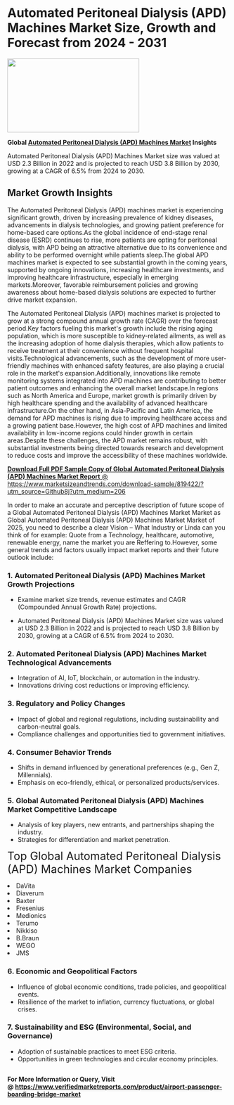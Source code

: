 <H1>Automated Peritoneal Dialysis (APD) Machines Market Size, Growth and Forecast from 2024 - 2031</H1><img class="aligncenter size-medium wp-image-584254" src="https://thirdeyenews.in/wp-content/uploads/2024/09/Global-Market-Research-300x168.jpeg" alt="" width="300" height="168" /><p><strong>Global&nbsp;<a href="https://www.marketsizeandtrends.com/download-sample/819422/?utm_source=Github8j?utm_medium=206">Automated Peritoneal Dialysis (APD) Machines Market</a> Insights</strong></p><p>Automated Peritoneal Dialysis (APD) Machines Market size was valued at USD 2.3 Billion in 2022 and is projected to reach USD 3.8 Billion by 2030, growing at a CAGR of 6.5% from 2024 to 2030.</p><p><h2>Market Growth Insights</h2> <p>The Automated Peritoneal Dialysis (APD) machines market is experiencing significant growth, driven by increasing prevalence of kidney diseases, advancements in dialysis technologies, and growing patient preference for home-based care options.As the global incidence of end-stage renal disease (ESRD) continues to rise, more patients are opting for peritoneal dialysis, with APD being an attractive alternative due to its convenience and ability to be performed overnight while patients sleep.The global APD machines market is expected to see substantial growth in the coming years, supported by ongoing innovations, increasing healthcare investments, and improving healthcare infrastructure, especially in emerging markets.Moreover, favorable reimbursement policies and growing awareness about home-based dialysis solutions are expected to further drive market expansion.</p> <p><a href="#"></a></p> <p>The Automated Peritoneal Dialysis (APD) machines market is projected to grow at a strong compound annual growth rate (CAGR) over the forecast period.Key factors fueling this market's growth include the rising aging population, which is more susceptible to kidney-related ailments, as well as the increasing adoption of home dialysis therapies, which allow patients to receive treatment at their convenience without frequent hospital visits.Technological advancements, such as the development of more user-friendly machines with enhanced safety features, are also playing a crucial role in the market's expansion.Additionally, innovations like remote monitoring systems integrated into APD machines are contributing to better patient outcomes and enhancing the overall market landscape.In regions such as North America and Europe, market growth is primarily driven by high healthcare spending and the availability of advanced healthcare infrastructure.On the other hand, in Asia-Pacific and Latin America, the demand for APD machines is rising due to improving healthcare access and a growing patient base.However, the high cost of APD machines and limited availability in low-income regions could hinder growth in certain areas.Despite these challenges, the APD market remains robust, with substantial investments being directed towards research and development to reduce costs and improve the accessibility of these machines worldwide.</p> <p><a href="#"></p><p><span class=""><strong>Download Full PDF Sample Copy of Global Automated Peritoneal Dialysis (APD) Machines Market Report</strong> @ <a href="https://www.marketsizeandtrends.com/download-sample/819422/?utm_source=Github8j?utm_medium=206" target="_blank">https://www.marketsizeandtrends.com/download-sample/819422/?utm_source=Github8j?utm_medium=206</a></span></p><p>In order to make an accurate and perceptive description of future scope of a Global&nbsp;Automated Peritoneal Dialysis (APD) Machines Market Market as Global&nbsp;Automated Peritoneal Dialysis (APD) Machines Market Market of 2025, you need to describe a clear Vision &ndash; What Industry or Linda can you think of for example: Quote from a Technology, healthcare, automotive, renewable energy, name the market you are Reffering to.However, some general trends and factors usually impact market reports and their future outlook include:</p><h3>1.&nbsp;<strong>Automated Peritoneal Dialysis (APD) Machines Market Growth Projections</strong></h3><ul><li>Examine market size trends, revenue estimates and CAGR (Compounded Annual Growth Rate) projections.</li><li><p>Automated Peritoneal Dialysis (APD) Machines Market size was valued at USD 2.3 Billion in 2022 and is projected to reach USD 3.8 Billion by 2030, growing at a CAGR of 6.5% from 2024 to 2030.</p></li></ul><h3>2.&nbsp;<strong>Automated Peritoneal Dialysis (APD) Machines Market Technological Advancements</strong></h3><ul><li>Integration of AI, IoT, blockchain, or automation in the industry.</li><li>Innovations driving cost reductions or improving efficiency.</li></ul><h3>3.&nbsp;<strong>Regulatory and Policy Changes</strong></h3><ul><li>Impact of global and regional regulations, including sustainability and carbon-neutral goals.</li><li>Compliance challenges and opportunities tied to government initiatives.</li></ul><h3>4.&nbsp;<strong>Consumer Behavior Trends</strong></h3><ul><li>Shifts in demand influenced by generational preferences (e.g., Gen Z, Millennials).</li><li>Emphasis on eco-friendly, ethical, or personalized products/services.</li></ul><h3>5.&nbsp;<strong>Global Automated Peritoneal Dialysis (APD) Machines Market Competitive Landscape</strong></h3><ul><li>Analysis of key players, new entrants, and partnerships shaping the industry.</li><li>Strategies for differentiation and market penetration.</li></ul><p data-pm-slice="1 1 []"><span style="color: inherit; font-family: inherit; font-size: 25px;">Top Global Automated Peritoneal Dialysis (APD) Machines Market Companies</span></p><div class="" data-test-id=""><p><li>DaVita</li><li> Diaverum</li><li> Baxter</li><li> Fresenius</li><li> Medionics</li><li> Terumo</li><li> Nikkiso</li><li> B.Braun</li><li> WEGO</li><li> JMS</li></p></div><h3>6.&nbsp;<strong>Economic and Geopolitical Factors</strong></h3><ul><li>Influence of global economic conditions, trade policies, and geopolitical events.</li><li>Resilience of the market to inflation, currency fluctuations, or global crises.</li></ul><h3>7.&nbsp;<strong>Sustainability and ESG (Environmental, Social, and Governance)</strong></h3><ul><li>Adoption of sustainable practices to meet ESG criteria.</li><li>Opportunities in green technologies and circular economy principles.</li></ul><h2><strong style="font-size: 14px;">For More Information or Query, Visit @&nbsp;</strong><a style="background-color: #ffffff; font-size: 14px;" href="https://www.marketsizeandtrends.com/report/automated-peritoneal-dialysis-apd-machines-market/" target="_blank">https://www.verifiedmarketreports.com/product/airport-passenger-boarding-bridge-market</a></h2>